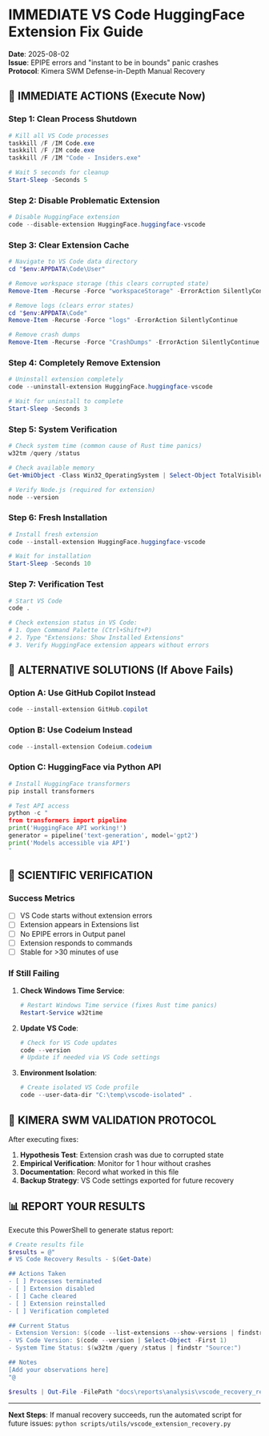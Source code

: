 # IMMEDIATE VS Code HuggingFace Extension Fix Guide

**Date**: 2025-08-02  
**Issue**: EPIPE errors and "instant to be in bounds" panic crashes  
**Protocol**: Kimera SWM Defense-in-Depth Manual Recovery

## 🚨 IMMEDIATE ACTIONS (Execute Now)

### Step 1: Clean Process Shutdown
```powershell
# Kill all VS Code processes
taskkill /F /IM Code.exe
taskkill /F /IM code.exe
taskkill /F /IM "Code - Insiders.exe"

# Wait 5 seconds for cleanup
Start-Sleep -Seconds 5
```

### Step 2: Disable Problematic Extension
```powershell
# Disable HuggingFace extension
code --disable-extension HuggingFace.huggingface-vscode
```

### Step 3: Clear Extension Cache
```powershell
# Navigate to VS Code data directory
cd "$env:APPDATA\Code\User"

# Remove workspace storage (this clears corrupted state)
Remove-Item -Recurse -Force "workspaceStorage" -ErrorAction SilentlyContinue

# Remove logs (clears error states)
cd "$env:APPDATA\Code"
Remove-Item -Recurse -Force "logs" -ErrorAction SilentlyContinue

# Remove crash dumps
Remove-Item -Recurse -Force "CrashDumps" -ErrorAction SilentlyContinue
```

### Step 4: Completely Remove Extension
```powershell
# Uninstall extension completely
code --uninstall-extension HuggingFace.huggingface-vscode

# Wait for uninstall to complete
Start-Sleep -Seconds 3
```

### Step 5: System Verification
```powershell
# Check system time (common cause of Rust time panics)
w32tm /query /status

# Check available memory
Get-WmiObject -Class Win32_OperatingSystem | Select-Object TotalVisibleMemorySize,FreePhysicalMemory

# Verify Node.js (required for extension)
node --version
```

### Step 6: Fresh Installation
```powershell
# Install fresh extension
code --install-extension HuggingFace.huggingface-vscode

# Wait for installation
Start-Sleep -Seconds 10
```

### Step 7: Verification Test
```powershell
# Start VS Code
code .

# Check extension status in VS Code:
# 1. Open Command Palette (Ctrl+Shift+P)
# 2. Type "Extensions: Show Installed Extensions"
# 3. Verify HuggingFace extension appears without errors
```

## 🔧 ALTERNATIVE SOLUTIONS (If Above Fails)

### Option A: Use GitHub Copilot Instead
```powershell
code --install-extension GitHub.copilot
```

### Option B: Use Codeium Instead  
```powershell
code --install-extension Codeium.codeium
```

### Option C: HuggingFace via Python API
```python
# Install HuggingFace transformers
pip install transformers

# Test API access
python -c "
from transformers import pipeline
print('HuggingFace API working!')
generator = pipeline('text-generation', model='gpt2')
print('Models accessible via API')
"
```

## 🧪 SCIENTIFIC VERIFICATION

### Success Metrics
- [ ] VS Code starts without extension errors
- [ ] Extension appears in Extensions list  
- [ ] No EPIPE errors in Output panel
- [ ] Extension responds to commands
- [ ] Stable for >30 minutes of use

### If Still Failing
1. **Check Windows Time Service**:
   ```powershell
   # Restart Windows Time service (fixes Rust time panics)
   Restart-Service w32time
   ```

2. **Update VS Code**:
   ```powershell
   # Check for VS Code updates
   code --version
   # Update if needed via VS Code settings
   ```

3. **Environment Isolation**:
   ```powershell
   # Create isolated VS Code profile
   code --user-data-dir "C:\temp\vscode-isolated" .
   ```

## 🚀 KIMERA SWM VALIDATION PROTOCOL

After executing fixes:

1. **Hypothesis Test**: Extension crash was due to corrupted state
2. **Empirical Verification**: Monitor for 1 hour without crashes  
3. **Documentation**: Record what worked in this file
4. **Backup Strategy**: VS Code settings exported for future recovery

## 📊 REPORT YOUR RESULTS

Execute this PowerShell to generate status report:

```powershell
# Create results file
$results = @"
# VS Code Recovery Results - $(Get-Date)

## Actions Taken
- [ ] Processes terminated
- [ ] Extension disabled  
- [ ] Cache cleared
- [ ] Extension reinstalled
- [ ] Verification completed

## Current Status
- Extension Version: $(code --list-extensions --show-versions | findstr HuggingFace)
- VS Code Version: $(code --version | Select-Object -First 1)
- System Time Status: $(w32tm /query /status | findstr "Source:")

## Notes
[Add your observations here]
"@

$results | Out-File -FilePath "docs\reports\analysis\vscode_recovery_results_$(Get-Date -Format 'yyyy-MM-dd_HH-mm').md"
```

---

**Next Steps**: If manual recovery succeeds, run the automated script for future issues: `python scripts/utils/vscode_extension_recovery.py`